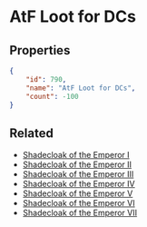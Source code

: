 # AtF Loot for DCs

<no description available>

## Properties

```json
{
    "id": 790,
    "name": "AtF Loot for DCs",
    "count": -100
}
```

## Related

- [Shadecloak of the Emperor I](../items/21635-shadecloak-of-the-emperor-i.md)
- [Shadecloak of the Emperor II](../items/21636-shadecloak-of-the-emperor-ii.md)
- [Shadecloak of the Emperor III](../items/21637-shadecloak-of-the-emperor-iii.md)
- [Shadecloak of the Emperor IV](../items/21638-shadecloak-of-the-emperor-iv.md)
- [Shadecloak of the Emperor V](../items/21639-shadecloak-of-the-emperor-v.md)
- [Shadecloak of the Emperor VI](../items/21640-shadecloak-of-the-emperor-vi.md)
- [Shadecloak of the Emperor VII](../items/21641-shadecloak-of-the-emperor-vii.md)


